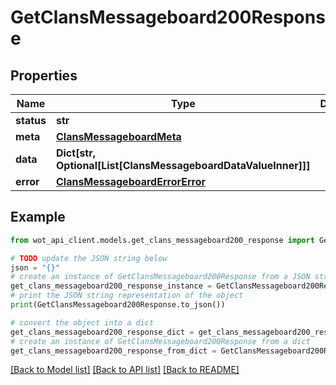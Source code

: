 # GetClansMessageboard200Response


## Properties

Name | Type | Description | Notes
------------ | ------------- | ------------- | -------------
**status** | **str** |  | 
**meta** | [**ClansMessageboardMeta**](ClansMessageboardMeta.md) |  | 
**data** | **Dict[str, Optional[List[ClansMessageboardDataValueInner]]]** |  | 
**error** | [**ClansMessageboardErrorError**](ClansMessageboardErrorError.md) |  | 

## Example

```python
from wot_api_client.models.get_clans_messageboard200_response import GetClansMessageboard200Response

# TODO update the JSON string below
json = "{}"
# create an instance of GetClansMessageboard200Response from a JSON string
get_clans_messageboard200_response_instance = GetClansMessageboard200Response.from_json(json)
# print the JSON string representation of the object
print(GetClansMessageboard200Response.to_json())

# convert the object into a dict
get_clans_messageboard200_response_dict = get_clans_messageboard200_response_instance.to_dict()
# create an instance of GetClansMessageboard200Response from a dict
get_clans_messageboard200_response_from_dict = GetClansMessageboard200Response.from_dict(get_clans_messageboard200_response_dict)
```
[[Back to Model list]](../README.md#documentation-for-models) [[Back to API list]](../README.md#documentation-for-api-endpoints) [[Back to README]](../README.md)


